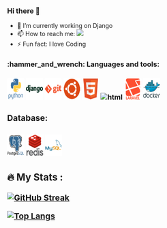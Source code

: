 ### Hi there 👋
- 🔭 I’m currently working on Django
- 📫 How to reach me: <a href="https://www.linkedin.com/in/masood-dehghani-21a95422b/"><img src="https://img.shields.io/badge/LinkedIn-blue?logo=linkedin&logoColor=white"><a/>
- ⚡ Fun fact: I love Coding

<!--
**masoodehghan/masoodehghan** is a ✨ _special_ ✨ repository because its `README.md` (this file) appears on your GitHub profile.

Here are some ideas to get you started:

- 🔭 I’m currently working on ...
- 🌱 I’m currently learning ...
- 👯 I’m looking to collaborate on ...
- 🤔 I’m looking for help with ...
- 💬 Ask me about ...
- 📫 How to reach me: ...
- 😄 Pronouns: ...
- ⚡ Fun fact: ...
-->

<h3>:hammer_and_wrench: Languages and tools: <h3/>

<div>
  <img src="https://github.com/devicons/devicon/blob/master/icons/python/python-original-wordmark.svg" title="Python" alt="Python" width="40" height="50"/>
  <img src="https://github.com/devicons/devicon/blob/master/icons/django/django-plain-wordmark.svg" title="Django" alt="Django" width="40" height="50"/>
  <img src="https://github.com/devicons/devicon/blob/master/icons/git/git-plain-wordmark.svg" title="Git" alt="Git" width="40" height="50"/>
  <img src="https://github.com/devicons/devicon/blob/master/icons/ubuntu/ubuntu-plain.svg" title="ubuntu" alt="ubuntu" width="40" height="50"/>
  <img src="https://github.com/devicons/devicon/blob/master/icons/html5/html5-original.svg" title="html" alt="html" width="40" height="50"/>
  <img src="https://www.django-rest-framework.org/img/logo.png" title="restframework" alt="html" width="40" height="50"/>
  <img src="https://github.com/devicons/devicon/blob/master/icons/laravel/laravel-plain-wordmark.svg" title="Laravel" alt="Laravel" width="40" height="50"/>
  <img src="https://github.com/devicons/devicon/blob/master/icons/docker/docker-original-wordmark.svg" title="Docker" alt="Docker" width="40" height="50"/>
  
  
<div/>

<div>
<h3> Database: <h3/>
  <img src="https://github.com/devicons/devicon/blob/master/icons/postgresql/postgresql-original-wordmark.svg" title="postgresql" alt="postgresql" width="40" height="50"/>
  <img src="https://github.com/devicons/devicon/blob/master/icons/redis/redis-original-wordmark.svg" title="Redis" alt="Redis" width="40" height="50"/>

  <img src="https://github.com/devicons/devicon/blob/master/icons/mysql/mysql-original-wordmark.svg" title="Mysql" alt="MySQL" width="40" height="50"/>

  
<div/>

### :fire: My Stats :
[![GitHub Streak](http://github-readme-streak-stats.herokuapp.com?user=masoodehghan&theme=dark&hide_border=true)](https://git.io/streak-stats)

[![Top Langs](https://github-readme-stats.vercel.app/api/top-langs/?username=masoodehghan&layout=compact&theme=vision-friendly-dark)](https://github.com/anuraghazra/github-readme-stats)
